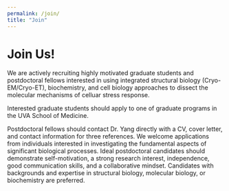 ```yaml
---
permalink: /join/
title: "Join"
---
```

# Join Us!

We are actively recruiting highly motivated graduate students and postdoctoral fellows interested in using integrated structural biology (Cryo-EM/Cryo-ET), biochemistry, and cell biology approaches to dissect the molecular mechanisms of celluar stress response. 

Interested graduate students should apply to one of graduate programs in the UVA School of Medicine.

Postdoctoral fellows should contact Dr. Yang directly with a CV, cover letter, and contact information for three references. We welcome applications from individuals interested in investigating the fundamental aspects of significant biological processes. Ideal postdoctoral candidates should demonstrate self-motivation, a strong research interest, independence, good communication skills, and a collaborative mindset. Candidates with backgrounds and expertise in structural biology, molecular biology, or biochemistry are preferred.
